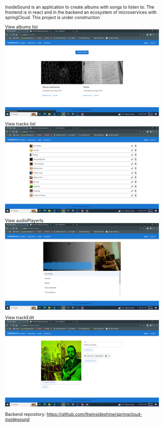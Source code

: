 InsideSound is an application to create albums with songs to listen to. The frontend is in react and in the backend an ecosystem of microservices with springCloud. This project is under construction



View albums list
![albums](images/album-demo.png)


View tracks list
![track](images/canciones.png)


View audioPlayerIs
![AudioPlayerIs](images/audioplayis.png)


View trackEdit
![trackEdit](images/subir-track.png)




Backend repository: https://github.com/theinsideshine/springcloud-insidesound